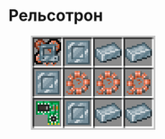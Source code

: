# Рельсотрон

<figure><img src="../../../.gitbook/assets/railgun_recipe.png" alt=""><figcaption></figcaption></figure>
